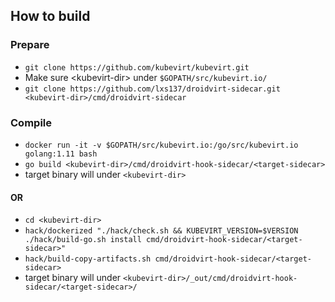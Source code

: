 ## How to build
### Prepare
* `git clone https://github.com/kubevirt/kubevirt.git`
* Make sure \<kubevirt-dir\> under `$GOPATH/src/kubevirt.io/`
* `git clone https://github.com/lxs137/droidvirt-sidecar.git <kubevirt-dir>/cmd/droidvirt-sidecar`
### Compile
* `docker run -it -v $GOPATH/src/kubevirt.io:/go/src/kubevirt.io golang:1.11 bash`
* `go build <kubevirt-dir>/cmd/droidvirt-hook-sidecar/<target-sidecar>`
* target binary will under `<kubevirt-dir>`

#### OR
* `cd <kubevirt-dir>`
* `hack/dockerized "./hack/check.sh && KUBEVIRT_VERSION=$VERSION ./hack/build-go.sh install cmd/droidvirt-hook-sidecar/<target-sidecar>"`
* `hack/build-copy-artifacts.sh cmd/droidvirt-hook-sidecar/<target-sidecar>`
* target binary will under `<kubevirt-dir>/_out/cmd/droidvirt-hook-sidecar/<target-sidecar>/`
